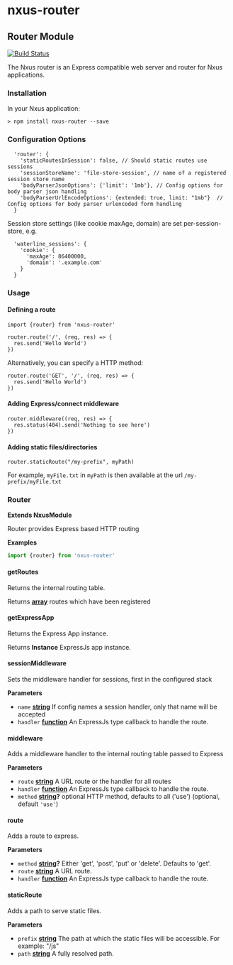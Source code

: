# nxus-router

<!-- Generated by documentation.js. Update this documentation by updating the source code. -->

### 

## Router Module

[![Build Status](https://travis-ci.org/nxus/router.svg?branch=master)](https://travis-ci.org/nxus/router)

The Nxus router is an Express compatible web server and router for Nxus applications.

### Installation

In your Nxus application:

    > npm install nxus-router --save

### Configuration Options

      'router': {
        'staticRoutesInSession': false, // Should static routes use sessions
        'sessionStoreName': 'file-store-session', // name of a registered session store name
        'bodyParserJsonOptions': {'limit': '1mb'}, // Config options for body parser json handling
        'bodyParserUrlEncodeOptions': {extended: true, limit: "1mb"}  // Config options for body parser urlencoded form handling
      }

Session store settings (like cookie maxAge, domain) are set per-session-store, e.g.

      'waterline_sessions': {
        'cookie': {
          'maxAge': 86400000,
          'domain': '.example.com'
        }
      }

### Usage

#### Defining a route

    import {router} from 'nxus-router'

    router.route('/', (req, res) => {
      res.send('Hello World')
    })

Alternatively, you can specify a HTTP method:

    router.route('GET', '/', (req, res) => {
      res.send('Hello World')
    })

#### Adding Express/connect middleware

    router.middleware((req, res) => {
      res.status(404).send('Nothing to see here')
    })

#### Adding static files/directories

    router.staticRoute("/my-prefix", myPath)

For example, `myFile.txt` in `myPath` is then available at the url `/my-prefix/myFile.txt`

### Router

**Extends NxusModule**

Router provides Express based HTTP routing

**Examples**

```javascript
import {router} from 'nxus-router'
```

#### getRoutes

Returns the internal routing table.

Returns **[array](https://developer.mozilla.org/docs/Web/JavaScript/Reference/Global_Objects/Array)** routes which have been registered

#### getExpressApp

Returns the Express App instance.

Returns **Instance** ExpressJs app instance.

#### sessionMiddleware

Sets the middleware handler for sessions, first in the configured stack

**Parameters**

-   `name` **[string](https://developer.mozilla.org/docs/Web/JavaScript/Reference/Global_Objects/String)** If config names a session handler, only that name will be accepted
-   `handler` **[function](https://developer.mozilla.org/docs/Web/JavaScript/Reference/Statements/function)** An ExpressJs type callback to handle the route.

#### middleware

Adds a middleware handler to the internal routing table passed to Express

**Parameters**

-   `route` **[string](https://developer.mozilla.org/docs/Web/JavaScript/Reference/Global_Objects/String)** A URL route or the handler for all routes
-   `handler` **[function](https://developer.mozilla.org/docs/Web/JavaScript/Reference/Statements/function)** An ExpressJs type callback to handle the route.
-   `method` **[string](https://developer.mozilla.org/docs/Web/JavaScript/Reference/Global_Objects/String)?** optional HTTP method, defaults to all ('use') (optional, default `'use'`)

#### route

Adds a route to express.

**Parameters**

-   `method` **[string](https://developer.mozilla.org/docs/Web/JavaScript/Reference/Global_Objects/String)?** Either 'get', 'post', 'put' or 'delete'. Defaults to 'get'.
-   `route` **[string](https://developer.mozilla.org/docs/Web/JavaScript/Reference/Global_Objects/String)** A URL route.
-   `handler` **[function](https://developer.mozilla.org/docs/Web/JavaScript/Reference/Statements/function)** An ExpressJs type callback to handle the route.

#### staticRoute

Adds a path to serve static files.

**Parameters**

-   `prefix` **[string](https://developer.mozilla.org/docs/Web/JavaScript/Reference/Global_Objects/String)** The path at which the static files will be accessible. For example: "/js"
-   `path` **[string](https://developer.mozilla.org/docs/Web/JavaScript/Reference/Global_Objects/String)** A fully resolved path.
